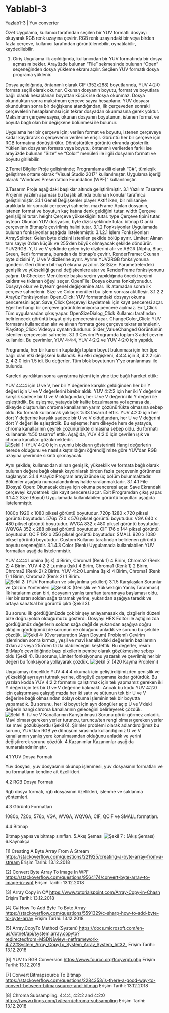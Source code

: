 # YablabI-3
Yazlab1-3 | Yuv converter

Özet
Uygulama, kullanıcı tarafından seçilen bir YUV formatlı dosyayı okuyarak RGB renk uzayına çevirir. RGB renk uzayındaki bir veya birden fazla çerçeve, kullanıcı tarafından görüntülenebilir, oynatılabilir, kaydedilebilir.

1. Giriş
Uygulama ilk açıldığında, kullanıcıdan bir YUV formatında bir dosya açmasını bekler. Arayüzde bulunan “File” sekmesinde bulunan “Open” seçeneğinden dosya yükleme ekranı açılır. Seçilen YUV formatlı dosya programa yüklenir.

Dosya açıldığında, öntanımlı olarak CIF (352x288) boyutlarında, YUV 4:2:0 formatı seçili olarak okunur. Okunan dosyanın boyutu, format ve boyutlara bağlı olarak hesaplanan boyuttan küçük ise dosya okunmaz. Dosya okunduktan sonra maksimum çerçeve sayısı hesaplanır. YUV dosyası okunduktan sonra bir değişkene atandığından, ilk çerçeveden sonraki çerçevelerin hesaplanması için tekrar dosyadan okunmasına gerek yoktur. Maksimum çerçeve sayısı, okunan dosyanın boyutunun, istenen format ve boyuta bağlı olan bir değişkene bölünmesi ile bulunur. 

Uygulama her bir çerçeve için; verilen format ve boyutu, istenen çerçeveye kadar kaydırarak o çerçevenin verilerine erişir. Görüntü her bir çerçeve için RGB formatına dönüştürülür. Dönüştürülen görüntü ekranda gösterilir. Yüklenilen dosyanın formatı veya boyutu, öntanımlı verilerden farklı ise arayüzde bulunan “Size” ve “Color” menüleri ile ilgili dosyanın formatı ve boyutu girilebilir.

2.Temel Bilgiler
Proje gelişiminde;
Programlama dili olarak “C#”, tümleşik geliştirme ortamı olarak “Visual Studio 2017” kullanılmıştır.
Uygulama içeriği olarak “Windows Presentation Foundation (WPF)” kullanılmıştır.

3.Tasarım
Proje aşağıdaki başlıklar altında geliştirilmiştir.
3.1	Yazılım Tasarımı
Projenin yazılım aşaması bu başlık altında bulunan konular tarafınca geliştirilmiştir. 
3.1.1	Genel Değişkenler
player Aktif iken, bir milisaniye aralıklarla bir sonraki çerçeveyi sahneler. 
maxFrame Açılan dosyanın, istenen format ve boyutun kaç katına denk geldiğini tutar.
width Çerçeve genişliğini tutar.
height Çerçeve yüksekliğini tutar.
type Çerçeve tipini tutar.
bytearr Okunan YUV dosyasını, byte dizisi şeklinde tutar.
bitmap O anki çerçevenin Bitmap’e çevirilmiş halini tutar.
3.1.2	Fonksiyonlar
Uygulamada bulunan fonksiyonlar aşağıda listelenmiştir.
3.1.2.1	İşlem Fonksiyonları
ArraySplitter: Gelen byte dizisini istenilen şekilde bölüp ayırır.
Limiter: Alınan tam sayıyı 0’dan küçük ve 255’den büyük olmayacak şekilde döndürür.
YUV2RGB: Y, U ve V şeklinde gelen byte dizilerini alır ve ABGR (Alpha, Blue, Green, Red) formatına, buradan da bitmap’e çevirir.
RenderFrame: Okunan byte dizisini Y, U ve V dizilerine ayırır. Ayrımı YUV2RGB fonksiyonuna gönderir. Geri dönen bitmap’i ekrana yazdırır.
SetSize: Parametrelerdeki genişlik ve yüksekliği genel değişkenlere atar ve RenderFrame fonksiyonunu çağırır.
UnChecker: Menülerde başka seçim yapıldığında önceki seçimi kaldırır ve tıklanan öğeyi seçer.
OpenFile: Dosya okuma fonksiyonudur. Dosyayı okur ve bytearr genel değişkenine atar. İlk atamadan sonra ilk çerçeve sahnelenir. Size ve Color menüleri bu işlem sonrası aktifleşir.
3.1.2.2	Arayüz Fonksiyonları
Open_Click: YUV formatındaki dosyayı okuma penceresini açar.
Save_Click Çerçeveyi kaydetmek için kayıt penceresi açar. Eğer herhangi bir çerçeve görüntülenmiyorsa pencere açılmaz.
Exit_Click Tüm uygulamadan çıkış yapar.
OpenSizeDialog_Click Kullanıcı tarafından belirlenecek görüntü boyut giriş penceresini açar.
ChangeColor_Click: YUV formatını kullanıcıdan alır ve alınan formata göre çerçeve tekrar sahnelenir.
PlayStop_Click: Videoyu oynatır/durdurur.
Slider_ValueChanged Görüntünün istenilen çerçevesini sahneler.
3.1.3	Çevrim
Programda toplam 3 adet çevrim kullanıldı. Bu çevrimler, YUV 4:4:4, YUV 4:2:2 ve YUV 4:2:0 için yapıldı.

Programda, her bir karenin kapladığı toplam boyut bulunması için her tipe bağlı olan etki değişkeni kullandık. Bu etki değişkeni, 4:4:4 için 3, 4:2:2 için 2, 4:2:0 için 1.5 idi. Bu değerler, Tüm blok boyutunun Y’ye oranlanması ile bulundu. 

Kareleri ayırdıktan sonra ayrıştırma işlemi için yine tipe bağlı hareket ettik:

YUV 4:4:4 için U ve V, her bir Y değerine karşılık geldiğinden her bir Y değeri için U ve V değerlerini birebir aldık. 
YUV 4:2:2 için her iki Y değerine karşılık sadece bir U ve V olduğundan, her U ve V değerini iki Y değeri ile eşleştirdik. Bu eşleşme, yatayda bir kalite bozulmasına yol açmasa da, dikeyde oluşturulan chroma kanallarının yarım çözünürlükte olmasına sebep oldu. Bu formatı kullanarak yaklaşık %33 tasarruf ettik.
YUV 4:2:0 için her dört Y değerine karşılık sadece bir U ve V olduğundan, her U ve V değerini dört Y değeri ile eşleştirdik. Bu eşleşme; hem dikeyde hem de yatayda, chroma kanallarının çeyrek çözünürlükte olmasına sebep oldu. Bu formatı kullanarak %50 tasarruf ettik.
Aşağıda, YUV 4:2:0 için çevrilen ışık ve chroma kanalları gözükmektedir.
![Şekil 1: (YUV 4:2:0 için uyumlu blokların gösterimi)](https://i.imgur.com/TXUXblF.png)
Hangi değerlerin nerede olduğunu ve nasıl sıkıştırıldığını öğrendiğimize göre YUV’dan RGB uzayına çevrimde sıkıntı çıkmayacak.

Aynı şekilde; kullanıcıdan alınan genişlik, yükseklik ve formata bağlı olarak bulunan değere bağlı olarak kaydırılarak birden fazla çerçevenin görünmesi sağlanıyor.
3.1.4	Arayüz
Program arayüzünde üç bölüm bulunmaktadır. Bölümler aşağıda numaralandırılmış halde sıralanmaktadır.
3.1.4.1	File (Dosya)
Open:  Okunacak dosya için okuma penceresi açar.
Save  Ekrandaki çerçeveyi kaydetmek için kayıt penceresi açar.
Exit  Programdan çıkış yapar.
3.1.4.2	Size (Boyut)
Uygulamada kullanılabilen görüntü boyutları aşağıda listelenmiştir.

1080p 1920 x 1080 piksel görüntü boyutudur.
720p 1280 x 720 piksel görüntü boyutudur.
576p 720 x 576 piksel görüntü boyutudur.
VGA 640 x 480 piksel görüntü boyutudur.
WVGA 832 x 480 piksel görüntü boyutudur.
WQVGA 352 x 288 piksel görüntü boyutudur.
CIF 176 x 144 piksel görüntü boyutudur.
QCIF 192 x 256 piksel görüntü boyutudur.
SMALL 920 x 1080 piksel görüntü boyutudur.
Custom Kullanıcı tarafından belirlenen görüntü boyutu seçeneğidir.
3.1.4.3	Color (Renk)
Uygulamada kullanılabilen YUV formatları aşağıda listelenmiştir.

YUV 4:4:4 Lumina (Işık) 4 Birim, Chroma1 (Renk 1) 4 Birim, Chroma2 (Renk 2) 4 Birim.
YUV 4:2:2 Lumina (Işık) 4 Birim, Chroma1 (Renk 1) 2 Birim, Chroma2 (Renk 2) 2 Birim.
YUV 4:2:0 Lumina (Işık) 4 Birim, Chroma1 (Renk 1) 1 Birim, Chroma2 (Renk 2) 1 Birim.
![Şekil 2: (YUV Formatları ve sıkıştırılma şekilleri)](https://i.imgur.com/oZm5YQr.png)
3.1.5	Karşılaşılan Sorunlar ve Çözüm Yöntemleri
![Şekil 3: (Genişlik ve Yüksekliğin Yanlış Taranması)](https://i.imgur.com/ovQkAge.png)
İlk hatalarımızdan biri, dosyanın yanlış taraftan taranmaya başlaması oldu. Her bir satırı soldan sağa taramak yerine, yukarıdan aşağıya taradık ve ortaya sanatsal bir görüntü çıktı (Şekil 3). 

Bu sorunu ilk gördüğümüzde çok bir şey anlayamasak da, çizgilerin  düzeni bize doğru yolda olduğumuzu gösterdi. Dosyayı HEX Editör ile açtığımızda gördüğümüz değerlerin soldan sağa değil de yukarıdan aşağıya doğru aktığını gördüğümüzde sorunun ne olduğunu anladık ve sorunu bu şekilde çözdük.
![Şekil 4: (Oversaturation (Aşırı Doyum) Problemi)](https://i.imgur.com/1BfS5up.png)
Çevirim işleminden sonra kırmızı, yeşil ve mavi kanallardaki değerlerin bazılarının 0’dan az veya 255’den fazla olabileceğini keşfettik. Bu değerler, resim BitMap’e çevrildiğinde bazı pixellerin pembe olarak gözükmesine sebep oldu (Şekil 4). Bu sorunu, Limiter fonksiyonunu yazarak ve çevrilmiş her bir değeri bu fonksiyona yollayarak çözdük.
![Şekil 5: (420 Kayma Problemi)](https://i.imgur.com/AnU1WQv.png)

Uygulamayı öncelikle YUV 4:4:4 okumak için geliştirdiğimizden genişlik ve yüksekliği ayrı ayrı tutmak yerine, döngüyü çarpımına kadar götürdük. Bu yazılan kodda YUV 4:2:2 formatını çalıştırmak için tek yapmamız gereken iki Y değeri için tek bir U ve V değerine bakmaktı. Ancak bu kodu YUV 4:2:0 için çalıştırmaya çalıştığımızda her iki satır ve sütunun tek bir U ve V değerine bağlı olmasından dolayı okuma işleminin tek bir boyutta yapamadık. Bu sorunu, her iki boyut için ayrı döngüler açıp U ve V’deki değerin hangi chroma kanallarının geleceğini belirleyerek çözdük.
![Şekil 6: (U ve V Kanallarının Karıştırılması)](https://i.imgur.com/6jTrDyT.png)
Sorunu görür görmez anladık. Mavi olması gereken yerler turuncu, turuncu/ten rengi olması gereken yerler ise mavi gözüküyordu (Şekil 6). Şirinler problemi olarak adlandırdığımız bu sorunu, YUV’dan RGB’ye dönüşüm sırasında kullandığımız U ve V kanallarının yanlış yere konulmasından olduğunu anladık ve yerini değiştirerek sorunu çözdük.
4.Kazanımlar
Kazanımlar aşağıda numaralandırılmıştır.

4.1	YUV Dosya Formatı

Yuv dosyası, yuv dosyasının okunup işlenmesi, yuv dosyasının formatları ve bu formatların kendine ait özellikleri.

4.2	RGB Dosya Formatı

Rgb dosya formatı, rgb dosyasının özellikleri, işlenme ve saklanma yöntemleri.

4.3	Görüntü Formatları

1080p, 720p, 576p, VGA, WVGA, WQVGA, CIF, QCIF ve SMALL formatları.

4.4	Bitmap

Bitmap yapısı ve bitmap sınıfları.
5.Akış Şeması
![Şekil 7 :  (Akış Şeması)](https://i.imgur.com/xNvmY1V.png)
6.Kaynakça

[1]	Creating A Byte Array From A Stream
https://stackoverflow.com/questions/221925/creating-a-byte-array-from-a-stream
Erişim Tarihi: 13.12.2018

[2]	Convert Byte Array To Image In WPF
https://stackoverflow.com/questions/9564174/convert-byte-array-to-image-in-wpf
Erişim Tarihi: 13.12.2018

[3]	Array Copy in C#
https://www.tutorialspoint.com/Array-Copy-in-Chash
Erişim Tarihi: 13.12.2018

[4]	C# How To Add Byte To Byte Array
https://stackoverflow.com/questions/5591329/c-sharp-how-to-add-byte-to-byte-array
Erişim Tarihi: 13.12.2018

[5]	Array.CopyTo Method (System)
https://docs.microsoft.com/en-us/dotnet/api/system.array.copyto?redirectedfrom=MSDN&view=netframework-4.7.2#System_Array_CopyTo_System_Array_System_Int32_
Erişim Tarihi: 13.12.2018

[6]	YUV to RGB Conversion
https://www.fourcc.org/fccyvrgb.php
Erişim Tarihi: 13.12.2018

[7]	Convert Bitmapsource To Bitmap
https://stackoverflow.com/questions/2284353/is-there-a-good-way-to-convert-between-bitmapsource-and-bitmap
Erişim Tarihi: 13.12.2018

[8]	Chroma Subsampling: 4:4:4, 4:2:2 and 4:2:0
https://www.rtings.com/tv/learn/chroma-subsampling
Erişim Tarihi: 13.12.2018
